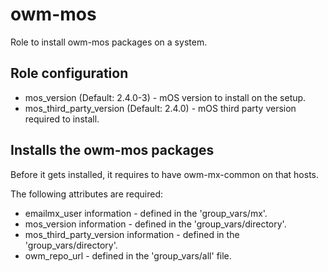 # owm-mos

Role to install owm-mos packages on a system.

## Role configuration

* mos_version (Default: 2.4.0-3) - mOS version to install on the setup.
* mos_third_party_version (Default: 2.4.0) - mOS third party version required to install.

## Installs the owm-mos packages

Before it gets installed, it requires to have owm-mx-common on that hosts.

The following attributes are required:


* emailmx_user information - defined in the 'group_vars/mx'.
* mos_version information - defined in the 'group_vars/directory'.
* mos_third_party_version information - defined in the 'group_vars/directory'.
* owm_repo_url - defined in the 'group_vars/all' file.
